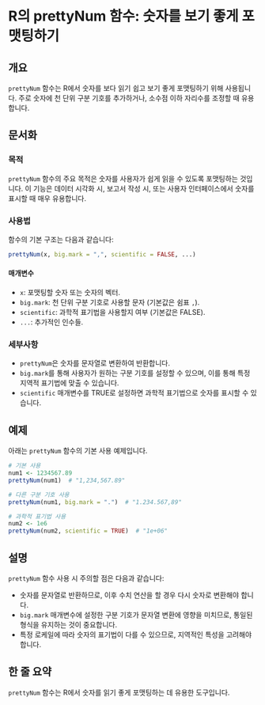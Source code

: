 <!--
Meta Description: # R의 prettyNum 함수: 숫자를 보기 좋게 포맷팅하기 ## 개요 `prettyNum` 함수는 R에서 숫자를 보다 읽기 쉽고 보기 좋게 포맷팅하기 위해 사용됩니다. 주로 숫자에 천 단위 구분 기호를 추가하거나, 소수점 이하 자리수를 조정할 때 유용합니다. ## ...
Meta Keywords: prettynum, 숫자를, big, mark, scientific
-->

# R의 prettyNum 함수: 숫자를 보기 좋게 포맷팅하기

## 개요
`prettyNum` 함수는 R에서 숫자를 보다 읽기 쉽고 보기 좋게 포맷팅하기 위해 사용됩니다. 주로 숫자에 천 단위 구분 기호를 추가하거나, 소수점 이하 자리수를 조정할 때 유용합니다.

## 문서화
### 목적
`prettyNum` 함수의 주요 목적은 숫자를 사용자가 쉽게 읽을 수 있도록 포맷팅하는 것입니다. 이 기능은 데이터 시각화 시, 보고서 작성 시, 또는 사용자 인터페이스에서 숫자를 표시할 때 매우 유용합니다.

### 사용법
함수의 기본 구조는 다음과 같습니다:

```R
prettyNum(x, big.mark = ",", scientific = FALSE, ...)
```

#### 매개변수
- `x`: 포맷팅할 숫자 또는 숫자의 벡터.
- `big.mark`: 천 단위 구분 기호로 사용할 문자 (기본값은 쉼표 `,`).
- `scientific`: 과학적 표기법을 사용할지 여부 (기본값은 FALSE).
- `...`: 추가적인 인수들.

### 세부사항
- `prettyNum`은 숫자를 문자열로 변환하여 반환합니다.
- `big.mark`를 통해 사용자가 원하는 구분 기호를 설정할 수 있으며, 이를 통해 특정 지역적 표기법에 맞출 수 있습니다.
- `scientific` 매개변수를 TRUE로 설정하면 과학적 표기법으로 숫자를 표시할 수 있습니다.

## 예제
아래는 `prettyNum` 함수의 기본 사용 예제입니다.

```R
# 기본 사용
num1 <- 1234567.89
prettyNum(num1)  # "1,234,567.89"

# 다른 구분 기호 사용
prettyNum(num1, big.mark = ".")  # "1.234.567,89"

# 과학적 표기법 사용
num2 <- 1e6
prettyNum(num2, scientific = TRUE)  # "1e+06"
```

## 설명
`prettyNum` 함수 사용 시 주의할 점은 다음과 같습니다:
- 숫자를 문자열로 반환하므로, 이후 수치 연산을 할 경우 다시 숫자로 변환해야 합니다.
- `big.mark` 매개변수에 설정한 구분 기호가 문자열 변환에 영향을 미치므로, 통일된 형식을 유지하는 것이 중요합니다.
- 특정 로케일에 따라 숫자의 표기법이 다를 수 있으므로, 지역적인 특성을 고려해야 합니다.

## 한 줄 요약
`prettyNum` 함수는 R에서 숫자를 읽기 좋게 포맷팅하는 데 유용한 도구입니다.